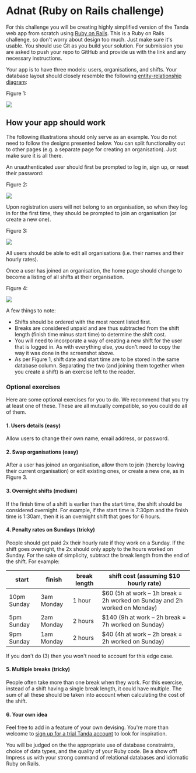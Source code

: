 # Adnat (Ruby on Rails challenge)

For this challenge you will be creating highly simplified version of the Tanda web app from scratch using [Ruby on Rails](https://rubyonrails.org/). This is a Ruby on Rails challenge, so don't worry about design too much. Just make sure it's usable. You should use Git as you build your solution. For submission you are asked to push your repo to GitHub and provide us with the link and any necessary instructions.

Your app is to have three models: users, organisations, and shifts. Your database layout should closely resemble the following [entity-relationship diagram](https://en.wikipedia.org/wiki/Entity%E2%80%93relationship_model#Crow's_foot_notation):

Figure 1:

![](https://i.imgur.com/w1YzNY6.png)

## How your app should work

The following illustrations should only serve as an example. You do not need to follow the designs presented below. You can split functionality out to other pages (e.g. a separate page for creating an organisation). Just make sure it is all there.

An unauthenticated user should first be prompted to log in, sign up, or reset their password:

Figure 2:

![](https://i.imgur.com/03QlRMb.png)

Upon registration users will not belong to an organisation, so when they log in for the first time, they should be prompted to join an organisation (or create a new one).

Figure 3:

![](https://i.imgur.com/crhWnbK.png)

All users should be able to edit all organisations (i.e. their names and their hourly rates).

Once a user has joined an organisation, the home page should change to become a listing of all shifts at their organisation.

Figure 4:

![](https://i.imgur.com/bSU1kzA.png)

A few things to note:
* Shifts should be ordered with the most recent listed first.
* Breaks are considered unpaid and are thus subtracted from the shift length (finish time minus start time) to determine the shift cost.
* You will need to incorporate a way of creating a new shift for the user that is logged in. As with everything else, you don't need to copy the way it was done in the screenshot above.
* As per Figure 1, shift date and start time are to be stored in the same database column. Separating the two (and joining them together when you create a shift) is an exercise left to the reader.

### Optional exercises
Here are some optional exercises for you to do. We recommend that you try at least one of these. These are all mutually compatible, so you could do all of them.

#### 1. Users details (easy)
Allow users to change their own name, email address, or password.

#### 2. Swap organisations (easy)
After a user has joined an organisation, allow them to join (thereby leaving their current organisation) or edit existing ones, or create a new one, as in Figure 3.

#### 3. Overnight shifts (medium)
If the finish time of a shift is earlier than the start time, the shift should be considered overnight. For example, if the start time is 7:30pm and the finish time is 1:30am, then it is an overnight shift that goes for 6 hours.

#### 4. Penalty rates on Sundays (tricky)
People should get paid 2x their hourly rate if they work on a Sunday. If the shift goes overnight, the 2x should only apply to the hours worked on Sunday. For the sake of simplicity, subtract the break length from the end of the shift. For example:

| start | finish | break length | shift cost (assuming $10 hourly rate) |
| - | - | - | - |
| 10pm Sunday | 3am Monday | 1 hour | $60 (5h at work – 1h break = 2h worked on Sunday and 2h worked on Monday) |
| 5pm Sunday | 2am Monday | 2 hours | $140 (9h at work – 2h break = 7h worked on Sunday) |
| 9pm Sunday | 1am Monday | 2 hours | $40 (4h at work – 2h break = 2h worked on Sunday) |

If you don't do (3) then you won't need to account for this edge case.

#### 5. Multiple breaks (tricky)
People often take more than one break when they work. For this exercise, instead of a shift having a single break length, it could have multiple. The sum of all these should be taken into account when calculating the cost of the shift.

#### 6. Your own idea
Feel free to add in a feature of your own devising. You're more than welcome to [sign up for a trial Tanda account](https://www.tanda.co/) to look for inspiration.

You will be judged on the the appropriate use of database constraints, choice of data types, and the quality of your Ruby code. Be a show off! Impress us with your strong command of relational databases and idiomatic Ruby on Rails.
